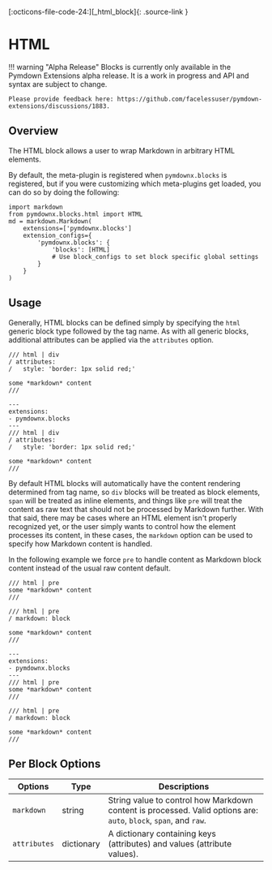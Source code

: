 [:octicons-file-code-24:][_html_block]{: .source-link }

# HTML

!!! warning "Alpha Release"
    Blocks is currently only available in the Pymdown Extensions alpha release. It is a work in progress and API and
    syntax are subject to change.

    Please provide feedback here: https://github.com/facelessuser/pymdown-extensions/discussions/1883.

## Overview

The HTML block allows a user to wrap Markdown in arbitrary HTML elements.

By default, the meta-plugin is registered when `pymdownx.blocks` is registered, but if you were customizing which
meta-plugins get loaded, you can do so by doing the following:

```py3
import markdown
from pymdownx.blocks.html import HTML
md = markdown.Markdown(
    extensions=['pymdownx.blocks']
    extension_configs={
        'pymdownx.blocks': {
            'blocks': [HTML]
            # Use block_configs to set block specific global settings
        }
    }
)
```

## Usage

Generally, HTML blocks can be defined simply by specifying the `html` generic block type followed by the tag name. As
with all generic blocks, additional attributes can be applied via the `attributes` option.

``` title="Example: HTML"
/// html | div
/ attributes:
/   style: 'border: 1px solid red;'

some *markdown* content
///
```

<div class="result" markdown>

```md-render
---
extensions:
- pymdownx.blocks
---
/// html | div
/ attributes:
/   style: 'border: 1px solid red;'

some *markdown* content
///
```

</div>

By default HTML blocks will automatically have the content rendering determined from tag name, so `div` blocks will be
treated as block elements, `span` will be treated as inline elements, and things like `pre` will treat the content as
raw text that should not be processed by Markdown further. With that said, there may be cases where an HTML element
isn't properly recognized yet, or the user simply wants to control how the element processes its content, in these
cases, the `markdown` option can be used to specify how Markdown content is handled.

In the following example we force `pre` to handle content as Markdown block content instead of the usual raw content
default.

``` title="Example: Pre as Block"
/// html | pre
some *markdown* content
///

/// html | pre
/ markdown: block

some *markdown* content
///
```

<div class="result" markdown>

```md-render
---
extensions:
- pymdownx.blocks
---
/// html | pre
some *markdown* content
///

/// html | pre
/ markdown: block

some *markdown* content
///
```

</div>

## Per Block Options

Options      | Type       | Descriptions
------------ | ---------- | ------------
`markdown`   | string     | String value to control how Markdown content is processed. Valid options are: `auto`, `block`, `span`, and `raw`.
`attributes` | dictionary | A dictionary containing keys (attributes) and values (attribute values).
